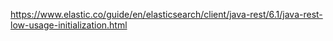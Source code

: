 https://www.elastic.co/guide/en/elasticsearch/client/java-rest/6.1/java-rest-low-usage-initialization.html